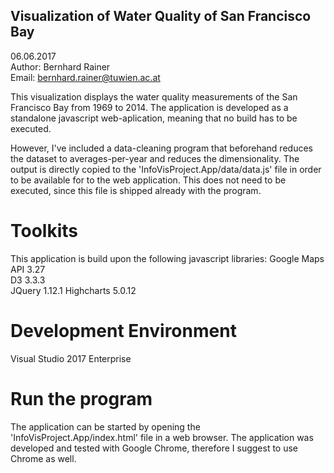 ## Visualization of Water Quality of San Francisco Bay
06.06.2017  
Author: Bernhard Rainer  
Email: bernhard.rainer@tuwien.ac.at  


This visualization displays the water quality measurements of the San Francisco Bay from 1969 to 2014. 
The application is developed as a standalone javascript web-aplication, meaning that no build has to be executed. 

However, I've included a data-cleaning program that beforehand reduces the dataset to averages-per-year and reduces the dimensionality. The output is directly copied to the 'InfoVisProject.App/data/data.js' file in order to be available for to the web application. This does not need to be executed, since this file is shipped already with the program. 

# Toolkits
This application is build upon the following javascript libraries: 
Google Maps API 3.27  
D3 3.3.3              
JQuery 1.12.1
Highcharts 5.0.12 

# Development Environment

 Visual Studio 2017 Enterprise
 
# Run the program
The application can be started by opening the 'InfoVisProject.App/index.html' file in a web browser. The application was developed and tested with Google Chrome, therefore I suggest to use Chrome as well. 


